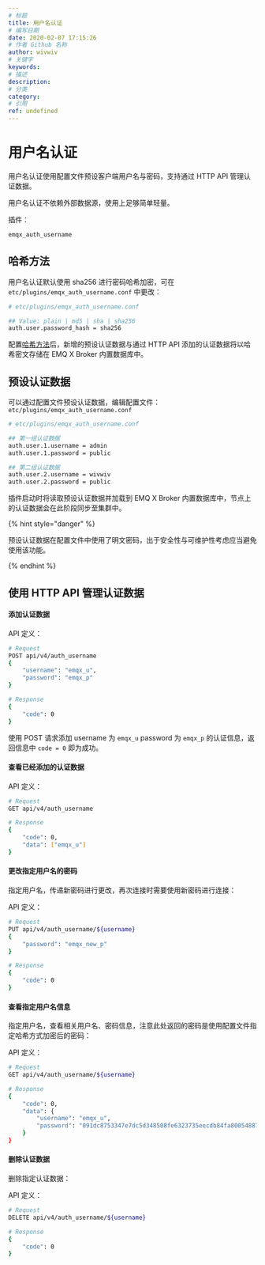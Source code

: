 ```yaml
---
# 标题
title: 用户名认证
# 编写日期
date: 2020-02-07 17:15:26
# 作者 Github 名称
author: wivwiv
# 关键字
keywords:
# 描述
description:
# 分类
category: 
# 引用
ref: undefined
---
```


# 用户名认证

用户名认证使用配置文件预设客户端用户名与密码，支持通过 HTTP API 管理认证数据。

用户名认证不依赖外部数据源，使用上足够简单轻量。

插件：

```bash
emqx_auth_username
```



## 哈希方法

用户名认证默认使用 sha256 进行密码哈希加密，可在 `etc/plugins/emqx_auth_username.conf` 中更改：

```bash
# etc/plugins/emqx_auth_username.conf

## Value: plain | md5 | sha | sha256 
auth.user.password_hash = sha256
```

配置[哈希方法](./auth.md#加盐规则与哈希方法)后，新增的预设认证数据与通过 HTTP API 添加的认证数据将以哈希密文存储在 EMQ X Broker 内置数据库中。


## 预设认证数据

可以通过配置文件预设认证数据，编辑配置文件：`etc/plugins/emqx_auth_username.conf`

```bash
# etc/plugins/emqx_auth_username.conf

## 第一组认证数据
auth.user.1.username = admin
auth.user.1.password = public

## 第二组认证数据
auth.user.2.username = wivwiv
auth.user.2.password = public
```

插件启动时将读取预设认证数据并加载到 EMQ X Broker 内置数据库中，节点上的认证数据会在此阶段同步至集群中。

<!-- TODO 补充加载规则 -->

{% hint style="danger" %} 

预设认证数据在配置文件中使用了明文密码，出于安全性与可维护性考虑应当避免使用该功能。

{% endhint %}



## 使用 HTTP API 管理认证数据

#### 添加认证数据

API 定义：

```bash
# Request
POST api/v4/auth_username
{
    "username": "emqx_u",
    "password": "emqx_p"
}

# Response
{
    "code": 0
}
```

使用 POST 请求添加 username 为 `emqx_u` password 为 `emqx_p` 的认证信息，返回信息中 `code = 0` 即为成功。



#### 查看已经添加的认证数据

API 定义：

```bash
# Request
GET api/v4/auth_username

# Response
{
    "code": 0,
    "data": ["emqx_u"]
}
```



#### 更改指定用户名的密码

指定用户名，传递新密码进行更改，再次连接时需要使用新密码进行连接：

API 定义：

```bash
# Request
PUT api/v4/auth_username/${username}
{
    "password": "emqx_new_p"
}

# Response
{
    "code": 0
}
```



#### 查看指定用户名信息

指定用户名，查看相关用户名、密码信息，注意此处返回的密码是使用配置文件指定哈希方式加密后的密码：

API 定义：

```bash
# Request
GET api/v4/auth_username/${username}

# Response
{
    "code": 0,
    "data": {
        "username": "emqx_u",
        "password": "091dc8753347e7dc5d348508fe6323735eecdb84fa800548870158117af8a0c0"
    }
}
```




#### 删除认证数据

删除指定认证数据：

API 定义：

```bash
# Request
DELETE api/v4/auth_username/${username}

# Response
{
    "code": 0
}
```


<!-- TODO: 引用 HTTP API -->
